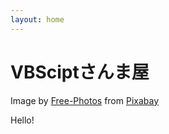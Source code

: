 ```yaml
---
layout: home
---
```


<div class="page__hero--overlay"
  style=" background-image: url('/assets/images/home-office.jpg');"
>
    <div class="wrapper">
      <h1 id="page-title" class="page__title" itemprop="headline">
          VBSciptさんま屋  
      </h1><p>
    </div>
    <span class="page__hero-caption">Image by <a href="https://pixabay.com/photos/?utm_source=link-attribution&amp;utm_medium=referral&amp;utm_campaign=image&amp;utm_content=336377">Free-Photos</a> from <a href="https://pixabay.com/?utm_source=link-attribution&amp;utm_medium=referral&amp;utm_campaign=image&amp;utm_content=336377">Pixabay</a>
</span>
  
</div>

Hello!
